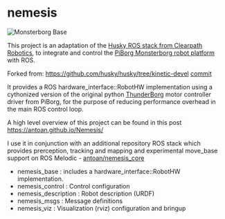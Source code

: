 # nemesis

![Monsterborg Base](https://live.staticflickr.com/65535/51802147128_ae0ffda62b_k.jpg)

This project is an adaptation of the [Husky ROS stack from Clearpath Robotics](http://wiki.ros.org/Robots/Husky), to integrate and control the [PiBorg Monsterborg robot platform](https://www.piborg.org/robots-1/monsterborg) with ROS.

Forked from: https://github.com/husky/husky/tree/kinetic-devel [commit](https://github.com/husky/husky/commit/2d368cf32530401238cb45f31e54f40080dd6dc1)

It provides a ROS hardware_interface::RobotHW implementation using a cythonized version of the original python [ThunderBorg](https://www.piborg.org/motor-control-1135/thunderborg) motor controller driver from PiBorg, for the purpose of reducing performance overhead in the main ROS control loop.

A high level overview of this project can be found in this post https://antoan.github.io/Nemesis/

I use it in conjunction with an additional repository ROS stack which provides prerception, tracking and mapping and experimental move_base support on ROS Melodic - 
[antoan/nemesis_core](https://github.com/antoan/nemesis_core)

- nemesis_base : includes a hardware_interface::RobotHW implementation.
 - nemesis_control : Control configuration
 - nemesis_description : Robot description (URDF)
 - nemesis_msgs : Message definitions
 - nemesis_viz : Visualization (rviz) configuration and bringup
